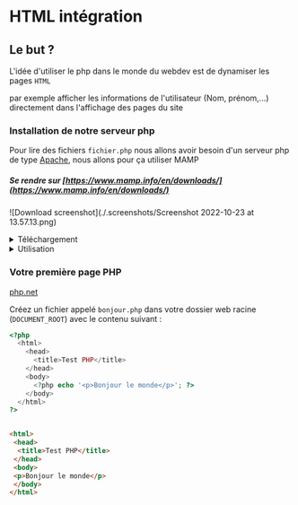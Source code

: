 # HTML intégration

## Le but ?
L'idée d'utiliser le php dans le monde du webdev est de dynamiser les pages `HTML`

par exemple afficher les informations de l'utilisateur (Nom, prénom,...) directement dans l'affichage des pages du site


### Installation de notre serveur php

Pour lire des fichiers `fichier.php` nous allons avoir besoin d'un serveur php de type [Apache](https://fr.wikipedia.org/wiki/Apache_HTTP_Server), nous allons pour ça utiliser MAMP

##### Se rendre sur [https://www.mamp.info/en/downloads/](https://www.mamp.info/en/downloads/)

![Download screenshot](./.screenshots/Screenshot 2022-10-23 at 13.57.13.png)

<details>
	
  <summary>Téléchargement</summary>

  #### Mac

  ##### si vous êtes sur M1 / M2 
  prendre 'MAMP & MAMP PRO 6.6 (M1)'

  ##### si vous êtes sur Intel
  prendre 'MAMP & MAMP PRO 6.6 (Intel)'

  ---
  **NOTE**

  Si vous ne savez pas: se rendre dans le menu 'pomme' puis 'a propos de ce mac' regarder section 'processeur'

  ---

  #### Windows
  prendre 'MAMP & MAMP PRO 5.0.5'
</details>
<details>
  <summary>Utilisation</summary>
  #### De quoi ça a l'aire ? 

  Vous pouvez appuyer sur "Start" 

  ---
  **NOTE**
  Ne pas utiliser la version 'pro'
  ---

  ![MAMP mac](./.screenshots/Screenshot 2022-10-23 at 14.35.39.png)
  ![MAMP windows](./.screenshots/Screenshot 2022-10-23 at 14.40.35.png)


  ### Dans l'onglet 'préférence'
  vous retrouverez 2 sections importante `Ports` et `Server`

  #### Ports
  ![MAMP Ports](./.screenshots/Screenshot 2022-10-23 at 14.45.50.png)

  ici vous retrouverez les information sur les ports 
  <ol>
    <li>Apache port: le port sur le quel votre application va tourner</li>
    <li>MySql port: le port sur le quel votre base de données va tourner</li>
  </ol>

  pour accéder a votre première application il vous faudra donc vous rendre sur votre navigateur préféré entrer [http://localhost:8888/](http://localhost:8888/)
  vous devrier arriver sur une page de présentation
  ![MAMP welcome page](./.screenshots/Screenshot 2022-10-23 at 14.53.22.png)
</details>


### Votre première page PHP
  
[php.net](https://www.php.net/manual/fr/tutorial.firstpage.php)

Créez un fichier appelé `bonjour.php` dans votre dossier web racine (`DOCUMENT_ROOT`) avec le contenu suivant :

```php
<?php
  <html>
    <head>
      <title>Test PHP</title>
    </head>
    <body>
      <?php echo '<p>Bonjour le monde</p>'; ?>
    </body>
  </html>
?>
```

```html

<html>
 <head>
  <title>Test PHP</title>
 </head>
 <body>
 <p>Bonjour le monde</p>
 </body>
</html>
```
